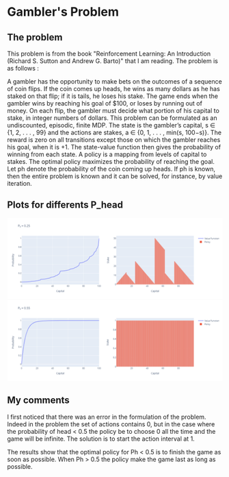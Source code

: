 # Gambler's Problem

## The problem

This problem is from the book "Reinforcement Learning: An Introduction (Richard S. Sutton and Andrew G. Barto)" that I am reading.
The problem is as follows :
  
  A gambler has the opportunity to make bets on the outcomes of a sequence of coin flips. If the coin comes up heads, he wins as many dollars as he has staked on that flip; if it is tails, he loses his stake. The game ends when the gambler wins by reaching his goal of $100, or loses by running out of money. On each flip, the gambler must decide what portion of his capital to stake, in integer numbers of dollars. This problem can be formulated as an undiscounted, episodic, finite MDP. The state is the gambler’s capital, s ∈ {1, 2, . . . , 99} and the actions are stakes, a ∈ {0, 1, . . . , min(s, 100−s)}. The reward is zero on all transitions except those on which the gambler reaches his goal, when it is +1. The state-value function then gives the probability of winning from each state. A policy is a mapping from levels of capital to stakes. The optimal policy maximizes the probability of reaching the goal. Let ph denote the probability of the coin coming up heads. If ph is known, then the entire problem is known and it can be solved, for instance, by value iteration.

## Plots for differents P_head

![alt text](https://github.com/LorisGaven/GamblersProblem/blob/main/plot_ph_0_25.png?raw=true)
![alt text](https://github.com/LorisGaven/GamblersProblem/blob/main/plot_ph_0_55.png?raw=true)

## My comments

I first noticed that there was an error in the formulation of the problem. Indeed in the problem the set of actions contains 0, but in the case where the probability of head < 0.5 the policy be to choose 0 all the time and the game will be infinite. The solution is to start the action interval at 1.

The results show that the optimal policy for Ph < 0.5 is to finish the game as soon as possible. When Ph > 0.5 the policy make the game last as long as possible.

